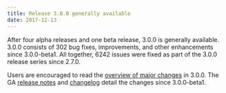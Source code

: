```yaml
---
title: Release 3.0.0 generally available
date: 2017-12-13
---
```

<!---
  Licensed under the Apache License, Version 2.0 (the "License");
  you may not use this file except in compliance with the License.
  You may obtain a copy of the License at

   https://www.apache.org/licenses/LICENSE-2.0

  Unless required by applicable law or agreed to in writing, software
  distributed under the License is distributed on an "AS IS" BASIS,
  WITHOUT WARRANTIES OR CONDITIONS OF ANY KIND, either express or implied.
  See the License for the specific language governing permissions and
  limitations under the License. See accompanying LICENSE file.
-->

After four alpha releases and one beta release, 3.0.0 is generally
available. 3.0.0 consists of 302 bug fixes, improvements, and other
enhancements since 3.0.0-beta1. All together, 6242 issues were fixed as
part of the 3.0.0 release series since 2.7.0.

Users are encouraged to read the [overview of major
changes](https://hadoop.apache.org/docs/r3.0.0/index.html) in 3.0.0. The
GA [release
notes](https://hadoop.apache.org/docs/r3.0.0/hadoop-project-dist/hadoop-common/release/3.0.0/RELEASENOTES.3.0.0.html)
and
[changelog](https://hadoop.apache.org/docs/r3.0.0/hadoop-project-dist/hadoop-common/release/3.0.0/CHANGES.3.0.0.html)
detail the changes since 3.0.0-beta1.
